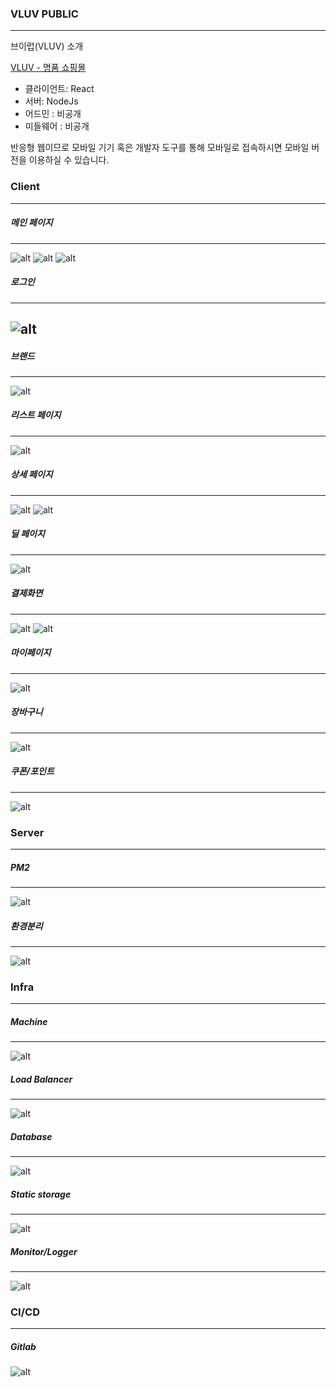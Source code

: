### VLUV PUBLIC
---

브이럽(VLUV) 소개

[VLUV - 명품 쇼핑몰 ](https://www.vluv.co.kr)


- 클라이언트: React
- 서버: NodeJs
- 어드민 : 비공개
- 미들웨어 : 비공개


반응형 웹이므로 모바일 기기 혹은 개발자 도구를 통해 모바일로 접속하시면
모바일 버전을 이용하실 수 있습니다.

### Client
---

##### 메인 페이지
---
![alt](/images/cli/메인.PNG)
![alt](/images/cli/메인2.PNG)
![alt](/images/cli/메인3.PNG)

##### 로그인
---
![alt](/images/cli/로그인.PNG)
---
##### 브랜드
---
![alt](/images/cli/브랜드.PNG)


##### 리스트 페이지
---
![alt](/images/cli/리스트.PNG)

##### 상세 페이지
---
![alt](/images/cli/상세.PNG)
![alt](/images/cli/상세2.PNG)


##### 딜 페이지
---
![alt](/images/cli/핫딜.PNG)

##### 결제화면
---
![alt](/images/cli/결제.PNG)
![alt](/images/cli/결제2.PNG)

##### 마이페이지
---
![alt](/images/cli/마이페이지.PNG)


##### 장바구니
---
![alt](/images/cli/장바구니.PNG)

##### 쿠폰/포인트
---
![alt](/images/cli/쿠폰_포인트.PNG)


### Server
---
##### PM2
---
![alt](/images/svr/pm2.PNG)

##### 환경분리
---
![alt](/images/svr/환경분리.PNG)


### Infra
---
##### Machine
---
![alt](/images/aws/ec2.PNG)

##### Load Balancer
---
![alt](/images/aws/elb.PNG)

##### Database
---
![alt](/images/aws/rds.PNG)

##### Static storage
---
![alt](/images/aws/s3.PNG)

##### Monitor/Logger
---
![alt](/images/aws/cwa.PNG)


### CI/CD
---

##### Gitlab

![alt](/images/aws/gitlab.PNG)
